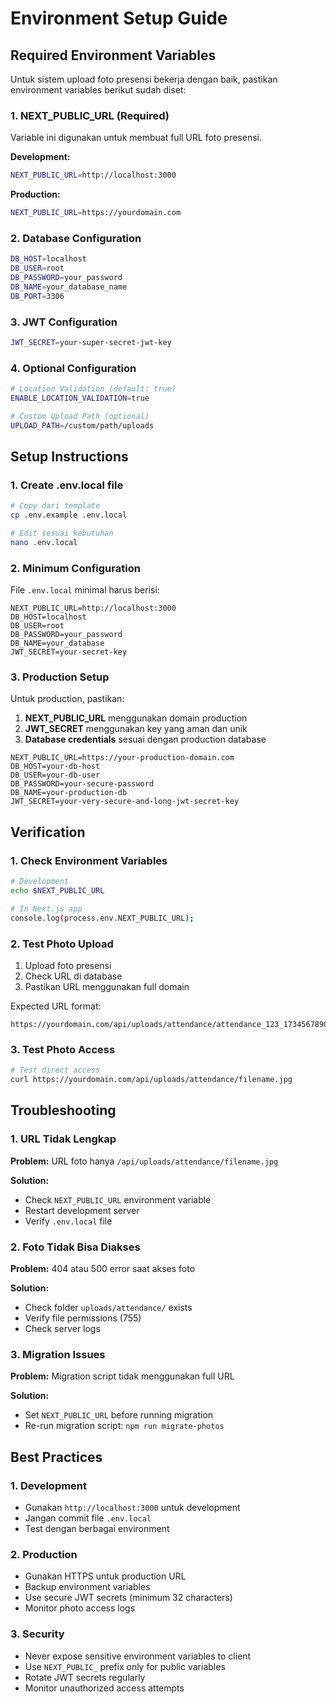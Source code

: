 # Environment Setup Guide

## Required Environment Variables

Untuk sistem upload foto presensi bekerja dengan baik, pastikan environment variables berikut sudah diset:

### 1. NEXT_PUBLIC_URL (Required)

Variable ini digunakan untuk membuat full URL foto presensi.

**Development:**

```bash
NEXT_PUBLIC_URL=http://localhost:3000
```

**Production:**

```bash
NEXT_PUBLIC_URL=https://yourdomain.com
```

### 2. Database Configuration

```bash
DB_HOST=localhost
DB_USER=root
DB_PASSWORD=your_password
DB_NAME=your_database_name
DB_PORT=3306
```

### 3. JWT Configuration

```bash
JWT_SECRET=your-super-secret-jwt-key
```

### 4. Optional Configuration

```bash
# Location Validation (default: true)
ENABLE_LOCATION_VALIDATION=true

# Custom Upload Path (optional)
UPLOAD_PATH=/custom/path/uploads
```

## Setup Instructions

### 1. Create .env.local file

```bash
# Copy dari template
cp .env.example .env.local

# Edit sesuai kebutuhan
nano .env.local
```

### 2. Minimum Configuration

File `.env.local` minimal harus berisi:

```env
NEXT_PUBLIC_URL=http://localhost:3000
DB_HOST=localhost
DB_USER=root
DB_PASSWORD=your_password
DB_NAME=your_database
JWT_SECRET=your-secret-key
```

### 3. Production Setup

Untuk production, pastikan:

1. **NEXT_PUBLIC_URL** menggunakan domain production
2. **JWT_SECRET** menggunakan key yang aman dan unik
3. **Database credentials** sesuai dengan production database

```env
NEXT_PUBLIC_URL=https://your-production-domain.com
DB_HOST=your-db-host
DB_USER=your-db-user
DB_PASSWORD=your-secure-password
DB_NAME=your-production-db
JWT_SECRET=your-very-secure-and-long-jwt-secret-key
```

## Verification

### 1. Check Environment Variables

```bash
# Development
echo $NEXT_PUBLIC_URL

# In Next.js app
console.log(process.env.NEXT_PUBLIC_URL);
```

### 2. Test Photo Upload

1. Upload foto presensi
2. Check URL di database
3. Pastikan URL menggunakan full domain

Expected URL format:

```
https://yourdomain.com/api/uploads/attendance/attendance_123_1734567890.jpg
```

### 3. Test Photo Access

```bash
# Test direct access
curl https://yourdomain.com/api/uploads/attendance/filename.jpg
```

## Troubleshooting

### 1. URL Tidak Lengkap

**Problem:** URL foto hanya `/api/uploads/attendance/filename.jpg`

**Solution:**

- Check `NEXT_PUBLIC_URL` environment variable
- Restart development server
- Verify `.env.local` file

### 2. Foto Tidak Bisa Diakses

**Problem:** 404 atau 500 error saat akses foto

**Solution:**

- Check folder `uploads/attendance/` exists
- Verify file permissions (755)
- Check server logs

### 3. Migration Issues

**Problem:** Migration script tidak menggunakan full URL

**Solution:**

- Set `NEXT_PUBLIC_URL` before running migration
- Re-run migration script: `npm run migrate-photos`

## Best Practices

### 1. Development

- Gunakan `http://localhost:3000` untuk development
- Jangan commit file `.env.local`
- Test dengan berbagai environment

### 2. Production

- Gunakan HTTPS untuk production URL
- Backup environment variables
- Use secure JWT secrets (minimum 32 characters)
- Monitor photo access logs

### 3. Security

- Never expose sensitive environment variables to client
- Use `NEXT_PUBLIC_` prefix only for public variables
- Rotate JWT secrets regularly
- Monitor unauthorized access attempts

